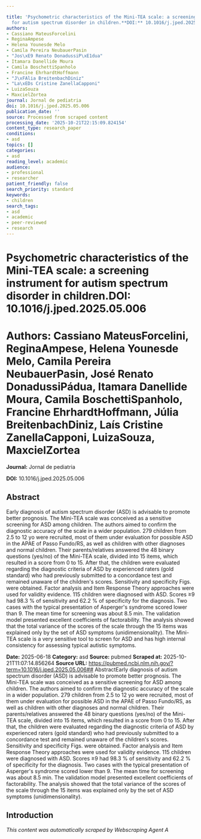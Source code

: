 ```yaml
---

title: 'Psychometric characteristics of the Mini-TEA scale: a screening instrument
  for autism spectrum disorder in children.**DOI:** 10.1016/j.jped.2025.05.006'
authors:
- Cassiano MateusForcelini
- ReginaAmpese
- Helena Younesde Melo
- Camila Pereira NeubauerPasin
- "Jos\xE9 Renato DonadussiP\xE1dua"
- Itamara Danellide Moura
- Camila BoschettiSpanholo
- Francine EhrhardtHoffmann
- "J\xFAlia BreitenbachDiniz"
- "La\xEDs Cristine ZanellaCapponi"
- LuizaSouza
- MaxcielZortea
journal: Jornal de pediatria
doi: 10.1016/j.jped.2025.05.006
publication_date: ''
source: Processed from scraped content
processing_date: '2025-10-21T22:15:09.824154'
content_type: research_paper
conditions:
- asd
topics: []
categories:
- asd
reading_level: academic
audience:
- professional
- researcher
patient_friendly: false
search_priority: standard
keywords:
- children
search_tags:
- asd
- academic
- peer-reviewed
- research
---
```




# Psychometric characteristics of the Mini-TEA scale: a screening instrument for autism spectrum disorder in children.**DOI:** 10.1016/j.jped.2025.05.006

# **Authors:** Cassiano MateusForcelini, ReginaAmpese, Helena Younesde Melo, Camila Pereira NeubauerPasin, José Renato DonadussiPádua, Itamara Danellide Moura, Camila BoschettiSpanholo, Francine EhrhardtHoffmann, Júlia BreitenbachDiniz, Laís Cristine ZanellaCapponi, LuizaSouza, MaxcielZortea

**Journal:** Jornal de pediatria

**DOI:** 10.1016/j.jped.2025.05.006

## Abstract

Early diagnosis of autism spectrum disorder (ASD) is advisable to promote better prognosis. The Mini-TEA scale was conceived as a sensitive screening for ASD among children. The authors aimed to confirm the diagnostic accuracy of the scale in a wider population.
279 children from 2.5 to 12 yo were recruited, most of them under evaluation for possible ASD in the APAE of Passo Fundo/RS, as well as children with other diagnoses and normal children. Their parents/relatives answered the 48 binary questions (yes/no) of the Mini-TEA scale, divided into 15 items, which resulted in a score from 0 to 15. After that, the children were evaluated regarding the diagnostic criteria of ASD by experienced raters (gold standard) who had previously submitted to a concordance test and remained unaware of the children's scores. Sensitivity and specificity Figs. were obtained. Factor analysis and Item Response Theory approaches were used for validity evidence.
115 children were diagnosed with ASD. Scores ≥9 had 98.3 % of sensitivity and 62.2 % of specificity for the diagnosis. Two cases with the typical presentation of Asperger's syndrome scored lower than 9. The mean time for screening was about 8.5 min. The validation model presented excellent coefficients of factorability. The analysis showed that the total variance of the scores of the scale through the 15 items was explained only by the set of ASD symptoms (unidimensionality).
The Mini-TEA scale is a very sensitive tool to screen for ASD and has high internal consistency for assessing typical autistic symptoms.

**Date:** 2025-06-18
**Category:** asd
**Source:** pubmed
**Scraped at:** 2025-10-21T11:07:14.856264
**Source URL:** https://pubmed.ncbi.nlm.nih.gov/?term=10.1016/j.jped.2025.05.006## AbstractEarly diagnosis of autism spectrum disorder (ASD) is advisable to promote better prognosis. The Mini-TEA scale was conceived as a sensitive screening for ASD among children. The authors aimed to confirm the diagnostic accuracy of the scale in a wider population.
279 children from 2.5 to 12 yo were recruited, most of them under evaluation for possible ASD in the APAE of Passo Fundo/RS, as well as children with other diagnoses and normal children. Their parents/relatives answered the 48 binary questions (yes/no) of the Mini-TEA scale, divided into 15 items, which resulted in a score from 0 to 15. After that, the children were evaluated regarding the diagnostic criteria of ASD by experienced raters (gold standard) who had previously submitted to a concordance test and remained unaware of the children's scores. Sensitivity and specificity Figs. were obtained. Factor analysis and Item Response Theory approaches were used for validity evidence.
115 children were diagnosed with ASD. Scores ≥9 had 98.3 % of sensitivity and 62.2 % of specificity for the diagnosis. Two cases with the typical presentation of Asperger's syndrome scored lower than 9. The mean time for screening was about 8.5 min. The validation model presented excellent coefficients of factorability. The analysis showed that the total variance of the scores of the scale through the 15 items was explained only by the set of ASD symptoms (unidimensionality).
## Introduction
*This content was automatically scraped by Webscraping Agent A*